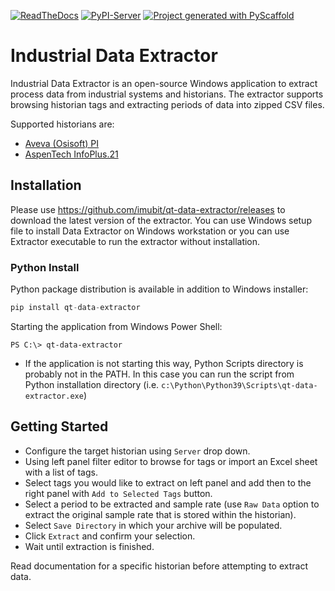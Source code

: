 <!-- These are examples of badges you might want to add to your README:
     please update the URLs accordingly

[![Conda-Forge](https://img.shields.io/conda/vn/conda-forge/qt-data-extractor.svg)](https://anaconda.org/conda-forge/qt-data-extractor)
[![Monthly Downloads](https://pepy.tech/badge/qt-data-extractor/month)](https://pepy.tech/project/qt-data-extractor)
[![Twitter](https://img.shields.io/twitter/url/http/shields.io.svg?style=social&label=Twitter)](https://twitter.com/qt-data-extractor)
-->

[![ReadTheDocs](https://readthedocs.org/projects/qt-data-extractor/badge/?version=latest)](https://qt-data-extractor.readthedocs.io/en/stable/)
[![PyPI-Server](https://img.shields.io/pypi/v/qt-data-extractor.svg)](https://pypi.org/project/qt-data-extractor/)
[![Project generated with PyScaffold](https://img.shields.io/badge/-PyScaffold-005CA0?logo=pyscaffold)](https://pyscaffold.org/)

# Industrial Data Extractor

Industrial Data Extractor is an open-source Windows application to extract process data from industrial systems
and historians. The extractor supports browsing historian tags and extracting periods of data into zipped CSV files.

Supported historians are:

* [Aveva (Osisoft) PI](osisoft-pi)
* [AspenTech InfoPlus.21](aspen-ip21)

## Installation

Please use https://github.com/imubit/qt-data-extractor/releases to download the latest version of the extractor.
You can use Windows setup file to install Data Extractor on Windows workstation or you can use Extractor executable to run the extractor without installation.

### Python Install

Python package distribution is available in addition to Windows installer:

```python
pip install qt-data-extractor
```

Starting the application from Windows Power Shell:

```
PS C:\> qt-data-extractor
```

* If the application is not starting this way, Python Scripts directory is probably not in the PATH. In this case you can run the script from Python installation directory (i.e. `c:\Python\Python39\Scripts\qt-data-extractor.exe`)


## Getting Started

* Configure the target historian using `Server` drop down.
* Using left panel filter editor to browse for tags or import an Excel sheet with a list of tags.
* Select tags you would like to extract on left panel and add then to the right panel with `Add to Selected Tags` button.
* Select a period to be extracted and sample rate (use `Raw Data` option to extract the original sample rate that is stored within the historian).
* Select `Save Directory` in which your archive will be populated.
* Click `Extract` and confirm your selection.
* Wait until extraction is finished.

Read documentation for a specific historian before attempting to extract data.

